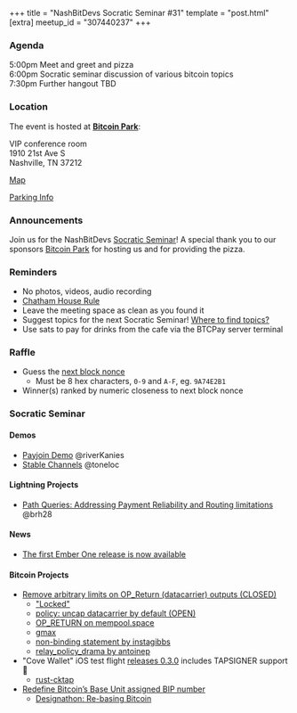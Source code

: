 +++
title = "NashBitDevs Socratic Seminar #31"
template = "post.html"
[extra]
meetup_id = "307440237"
+++

### Agenda
 
5:00pm Meet and greet and pizza  
6:00pm Socratic seminar discussion of various bitcoin topics   
7:30pm Further hangout TBD

### Location

The event is hosted at [**Bitcoin Park**](https://bitcoinpark.com):

VIP conference room   
1910 21st Ave S  
Nashville, TN  37212  

[Map](https://www.google.com/maps/place/1910+21st+Ave+S,+Nashville,+TN+37212/@36.1347819,-86.8029863,17z/data=!3m1!4b1!4m5!3m4!1s0x8864669fea1ce71d:0xdc34986293b94f39!8m2!3d36.1347819!4d-86.8007923)  

[Parking Info](/about/bitcoinpark-parking)  

### Announcements

Join us for the NashBitDevs [Socratic Seminar](/about)! A special thank you to our 
sponsors [Bitcoin Park](https://bitcoinpark.co/) for hosting us and for providing the pizza. 

### Reminders

  - No photos, videos, audio recording
  - [Chatham House Rule](https://www.chathamhouse.org/about-us/chatham-house-rule)
  - Leave the meeting space as clean as you found it
  - Suggest topics for the next Socratic Seminar! [Where to find topics?](/about/find-topics)
  - Use sats to pay for drinks from the cafe via the BTCPay server terminal

### Raffle

  - Guess the [next block nonce](https://nonce.notmandatory.org/)
    - Must be 8 hex characters, `0-9` and `A-F`, eg. `9A74E2B1`
  - Winner(s) ranked by numeric closeness to next block nonce

### Socratic Seminar

#### Demos

- [Payjoin Demo](https://payjoinhackathon.netlify.app) @riverKanies
- [Stable Channels](https://stablechannels.com) @toneloc

#### Lightning Projects

- [Path Queries: Addressing Payment Reliability and Routing limitations](https://delvingbitcoin.org/t/path-queries-addressing-payment-reliability-and-routing-limitations/1672) @brh28

#### News

- [The first Ember One release is now available](https://x.com/256foundation/status/1917657025036591418)

#### Bitcoin Projects

- [Remove arbitrary limits on OP_Return (datacarrier) outputs (CLOSED)](https://github.com/bitcoin/bitcoin/pull/32359)
  - ["Locked"](https://x.com/glozow/status/1917980119106228587)
  - [policy: uncap datacarrier by default (OPEN)](https://github.com/bitcoin/bitcoin/pull/32406)
  - [OP_RETURN on mempool.space](https://mempool.space/tx/64a4b1efaeedfe88596c118f7ba5b48cac498cbdb51bc3e8366edd0d20da2662?mode=details)
  - [gmax](https://bitcointalk.org/index.php?topic=5539943.msg65335891#msg65335891)
  - [non-binding statement by instagibbs](https://gist.github.com/instagibbs/c436110890ab25aa9997b13c2270d5ce)
  - [relay_policy_drama by antoinep](https://antoinep.com/posts/relay_policy_drama/)
- "Cove Wallet" iOS test flight [releases 0.3.0](https://github.com/bitcoinppl/cove/releases/tag/v0.3.0) includes TAPSIGNER support 🎉 
  - [rust-cktap](https://github.com/notmandatory/rust-cktap)
- [Redefine Bitcoin’s Base Unit assigned BIP number](https://github.com/bitcoin/bips/pull/1821)
  - [Designathon: Re-basing Bitcoin ](https://event.bitcoin.design/#project-reczoE4WXQpKW5pZA)
